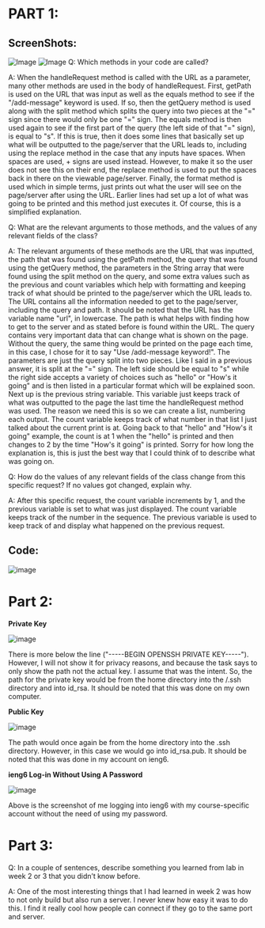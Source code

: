# PART 1:

## ScreenShots:

![Image](https://github.com/JoshCaneday/cse15l-lab-reports/assets/146874169/ba11fb42-815c-4103-8258-8faf6ccd75ff)
![Image](https://github.com/JoshCaneday/cse15l-lab-reports/assets/146874169/f19cde9d-9f84-49be-84db-215dcec70ec5)
Q: Which methods in your code are called?

A: When the handleRequest method is called with the URL as a parameter, many other methods are used in the body of handleRequest. First, getPath is used on the URL that was input as well as the equals method to see if the "/add-message" keyword is used. If so, then the getQuery method is used along with the split method which splits the query into two pieces at the "=" sign since there would only be one "=" sign. The equals method is then used again to see if the first part of the query (the left side of that "=" sign), is equal to "s". If this is true, then it does some lines that basically set up what will be outputted to the page/server that the URL leads to, including using the replace method in the case that any inputs have spaces. When spaces are used, + signs are used instead. However, to make it so the user does not see this on their end, the replace method is used to put the spaces back in there on the viewable page/server. Finally, the format method is used which in simple terms, just prints out what the user will see on the page/server after using the URL. Earlier lines had set up a lot of what was going to be printed and this method just executes it. Of course, this is a simplified explanation.

Q: What are the relevant arguments to those methods, and the values of any relevant fields of the class?

A: The relevant arguments of these methods are the URL that was inputted, the path that was found using the getPath method, the query that was found using the getQuery method, the parameters in the String array that were found using the split method on the query, and some extra values such as the previous and count variables which help with formatting and keeping track of what should be printed to the page/server which the URL leads to. The URL contains all the information needed to get to the page/server, including the query and path. It should be noted that the URL has the variable name "url", in lowercase. The path is what helps with finding how to get to the server and as stated before is found within the URL. The query contains very important data that can change what is shown on the page. Without the query, the same thing would be printed on the page each time, in this case, I chose for it to say "Use /add-message keyword!". The parameters are just the query split into two pieces. Like I said in a previous answer, it is split at the "=" sign. The left side should be equal to "s" while the right side accepts a variety of choices such as "hello" or "How's it going" and is then listed in a particular format which will be explained soon. Next up is the previous string variable. This variable just keeps track of what was outputted to the page the last time the handleRequest method was used. The reason we need this is so we can create a list, numbering each output. The count variable keeps track of what number in that list I just talked about the current print is at. Going back to that "hello" and "How's it going" example, the count is at 1 when the "hello" is printed and then changes to 2 by the time "How's it going" is printed. Sorry for how long the explanation is, this is just the best way that I could think of to describe what was going on.

Q: How do the values of any relevant fields of the class change from this specific request? If no values got changed, explain why.

A: After this specific request, the count variable increments by 1, and the previous variable is set to what was just displayed. The count variable keeps track of the number in the sequence. The previous variable is used to keep track of and display what happened on the previous request.

## Code:
![image](https://github.com/JoshCaneday/cse15l-lab-reports/assets/146874169/3b8d934a-e691-4aa0-b33a-7586446dc0fd)

# Part 2:

**Private Key**

![image](https://github.com/JoshCaneday/cse15l-lab-reports/assets/146874169/1829e296-6ef7-4591-ad21-6ce5005fdc23)

There is more below the line ("-----BEGIN OPENSSH PRIVATE KEY-----"). However, I will not show it for privacy reasons, and because the task says to only show the path not the actual key. I assume that was the intent. So, the path for the private key would be from the home directory into the /.ssh directory and into id_rsa. It should be noted that this was done on my own computer.

**Public Key**

![image](https://github.com/JoshCaneday/cse15l-lab-reports/assets/146874169/716e14f2-6273-4c7c-b46a-0eb32e770c9d)

The path would once again be from the home directory into the .ssh directory. However, in this case we would go into id_rsa.pub. It should be noted that this was done in my account on ieng6.

**ieng6 Log-in Without Using A Password**

![image](https://github.com/JoshCaneday/cse15l-lab-reports/assets/146874169/e10efe7e-9180-4988-8e66-c584f701a621)

Above is the screenshot of me logging into ieng6 with my course-specific account without the need of using my password.

# Part 3:

Q: In a couple of sentences, describe something you learned from lab in week 2 or 3 that you didn’t know before.

A: One of the most interesting things that I had learned in week 2 was how to not only build but also run a server. I never knew how easy it was to do this. I find it really cool how people can connect if they go to the same port and server.
